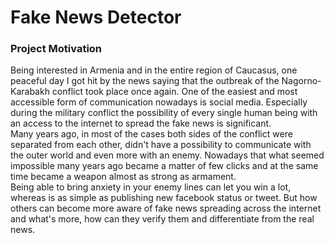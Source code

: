 # Fake News Detector

### Project Motivation

Being interested in Armenia and in the entire region of Caucasus, one peaceful day I got hit by the news saying that the outbreak of the Nagorno-Karabakh conflict took place once again. One of the easiest and most accessible form of communication nowadays is social media. Especially during the military conflict the possibility of every single human being with an access to the internet to spread the fake news is significant. <br>
Many years ago, in most of the cases both sides of the conflict were separated from each other, didn't have a possibility to communicate with the outer world and even more with an enemy. Nowadays that what seemed impossible many years ago became a matter of few clicks and at the same time became a weapon almost as strong as armament. <br>
Being able to bring anxiety in your enemy lines can let you win a lot, whereas is as simple as publishing new facebook status or tweet. But how others can become more aware of fake news spreading across the internet and what's more, how can they verify them and differentiate from the real news.
